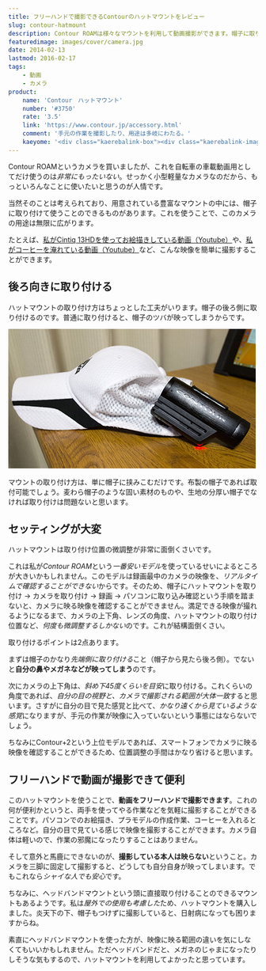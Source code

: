 ```yaml
---
title: フリーハンドで撮影できるContourのハットマウントをレビュー
slug: contour-hatmount
description: Contour ROAMは様々なマウントを利用して動画撮影ができます。帽子に取り付けることで、スポーツ以外の用途にも使えます。自分の手元をフリーハンドで撮影できるのが強みで、何かと汎用性の高いマウントだと思います。
featuredimage: images/cover/camera.jpg
date: 2014-02-13
lastmod: 2016-02-17
tags: 
    - 動画
    - カメラ
product:
    name: 'Contour　ハットマウント'
    number: '#3750'
    rate: '3.5'
    link: 'https://www.contour.jp/accessory.html'
    comment: '手元の作業を撮影したり、用途は多岐にわたる。'
    kaeyome: '<div class="kaerebalink-box"><div class="kaerebalink-image"><a href="https://www.amazon.co.jp/exec/obidos/ASIN/B006ZG18FO/illusionspace-22/ref=nosim/" rel="nofollow" target="_blank"><img src="https://ecx.images-amazon.com/images/I/41cUVzedXHL._SL160_.jpg" style="border: none;" /></a></div><div class="kaerebalink-info"><div class="kaerebalink-name"><a href="https://www.amazon.co.jp/exec/obidos/ASIN/B006ZG18FO/illusionspace-22/ref=nosim/" rel="nofollow" target="_blank">【国内正規品】Contour ハットマウント #3750</a><div class="kaerebalink-powered-date">posted with <a href="https://kaereba.com" rel="nofollow" target="_blank">カエレバ</a></div></div><div class="kaerebalink-detail"> コンツアー 2012-01-20    </div><div class="kaerebalink-link1"><div class="shoplinkamazon"><a href="https://www.amazon.co.jp/gp/search?keywords=%83n%83b%83g%83%7D%83E%83%93%83g%20Contour&__mk_ja_JP=%83J%83%5E%83J%83i&tag=illusionspace-22" rel="nofollow" target="_blank" title="アマゾン" >Amazonで購入</a></div><div class="shoplinkrakuten"><a href="https://hb.afl.rakuten.co.jp/hgc/0e95387f.f2aef20d.0e953880.25e412bd/?pc=http%3A%2F%2Fsearch.rakuten.co.jp%2Fsearch%2Fmall%2F%25E3%2583%258F%25E3%2583%2583%25E3%2583%2588%25E3%2583%259E%25E3%2582%25A6%25E3%2583%25B3%25E3%2583%2588%2520Contour%2F-%2Ff.1-p.1-s.1-sf.0-st.A-v.2%3Fx%3D0%26scid%3Daf_ich_link_urltxt%26m%3Dhttp%3A%2F%2Fm.rakuten.co.jp%2F" rel="nofollow" target="_blank" title="楽天市場" >楽天市場で購入</a></div></div></div><div class="booklink-footer" style="clear: left"></div></div>'
---
```


Contour ROAMというカメラを買いましたが、これを自転車の車載動画用としてだけ使うのは<em>非常にもったいない</em>。せっかく小型軽量なカメラなのだから、もっといろんなことに使いたいと思うのが人情です。

当然そのことは考えられており、用意されている豊富なマウントの中には、帽子に取り付けて使うことのできるものがあります。これを使うことで、このカメラの用途は無限に広がります。

たとえば、<a href="https://www.youtube.com/watch?feature=player_detailpage&#038;v=mCb06jukw3s" target="_blank">私がCintiq 13HDを使ってお絵描きしている動画（Youtube）</a>や、<a href="https://www.youtube.com/watch?v=SsOfK1x7XPE" target="_blank">私がコーヒーを淹れている動画（Youtube）</a>など、こんな映像を簡単に撮影することができます。

## 後ろ向きに取り付ける

ハットマウントの取り付け方はちょっとした工夫がいります。帽子の後ろ側に取り付けるのです。普通に取り付けると、帽子のツバが映ってしまうからです。

![Contour　ハットマウント　カメラ取り付けた状態](P2132048.jpg)

マウントの取り付け方は、単に帽子に挟みこむだけです。布製の帽子であれば取付可能でしょう。麦わら帽子のような固い素材のものや、生地の分厚い帽子でなければ取り付けは問題ないと思います。

## セッティングが大変

ハットマウントは取り付け位置の微調整が非常に面倒くさいです。

これは私が<em>Contour ROAM</em>という<em>一番安いモデル</em>を使っているせいによるところが大きいかもしれません。このモデルは録画最中のカメラの映像を、<em>リアルタイムで確認することができない</em>からです。そのため、帽子にハットマウントを取り付け → カメラを取り付け → 録画 → パソコンに取り込み確認という手順を踏まないと、カメラに映る映像を確認することができません。満足できる映像が撮れるようになるまで、カメラの上下角、レンズの角度、ハットマウントの取り付け位置など、<em>何度も微調整するしかない</em>のです。これが結構面倒くさい。

取り付けるポイントは2点あります。

まずは帽子のかなり<em>先端側に取り付ける</em>こと（帽子から見たら後ろ側）。でないと<strong>自分の鼻やメガネなどが映ってしまう</strong>のです。

次にカメラの上下角は、<em>斜め下45度くらいを目安</em>に取り付ける。これくらいの角度であれば、<em>自分の目の視野と、カメラで撮影される範囲が大体一致</em>すると思います。さすがに自分の目で見た感覚と比べて、<em>かなり遠くから見ているような感覚</em>になりますが、手元の作業が映像に入っていないという事態にはならないでしょう。

ちなみにContour+2という上位モデルであれば、スマートフォンでカメラに映る映像を確認することができるため、位置調整の手間はかなり省けると思います。

## フリーハンドで動画が撮影できて便利

このハットマウントを使うことで、<strong>動画をフリーハンドで撮影できます</strong>。これの何が便利かというと、両手を使ってやる作業などを気軽に撮影することができることです。パソコンでのお絵描き、プラモデルの作成作業、コーヒーを入れるところなど。自分の目で見ている感じで映像を撮影することができます。カメラ自体は軽いので、作業の邪魔になったりすることはありません。

そして意外と馬鹿にできないのが、<strong>撮影している本人は映らない</strong>ということ。カメラを三脚に固定して撮影すると、どうしても自分自身が映ってしまいます。でもこれなら<em>シャイな人でも安心</em>です。

ちなみに、ヘッドバンドマウントという頭に直接取り付けることのできるマウントもあるようです。私は<em>屋外での使用も考慮した</em>ため、ハットマウントを購入しました。炎天下の下、帽子もつけずに撮影していると、日射病になっても困りますからね。

素直にヘッドバンドマウントを使った方が、映像に映る範囲の違いを気にしなくてもいいかもしれません。ただヘッドバンドだと、メガネのじゃまになったりしそうな気もするので、ハットマウントを利用してよかったと思っています。
